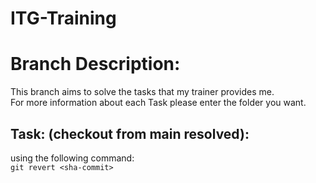 # ITG-Training
# Branch Description:

This branch aims to solve the tasks that my trainer provides me.  
For more information about each Task please enter the folder you want.

## Task: (checkout from main resolved):

using the following command:  
```git revert <sha-commit>```